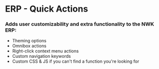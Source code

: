 # ERP - Quick Actions
### Adds user customizability and extra functionality to the NWK ERP:
* Theming options
* Omnibox actions
* Right-click context menu actions
* Custom navigation keywords
* Custom CSS & JS if you can't find a function you're looking for

